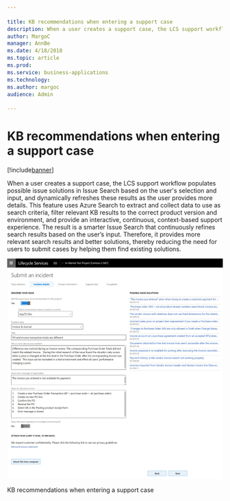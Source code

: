 ```yaml
---

title: KB recommendations when entering a support case
description: When a user creates a support case, the LCS support workflow populates possible issue solutions in Issue Search based on the user's selection and input, and dynamically refreshes these results as the user provides more details.
author: MargoC
manager: AnnBe
ms.date: 4/18/2018
ms.topic: article
ms.prod: 
ms.service: business-applications
ms.technology: 
ms.author: margoc
audience: Admin

---
```

#  KB recommendations when entering a support case




[!include[banner](../../../includes/banner.md)]

When a user creates a support case, the LCS support workflow populates possible
issue solutions in Issue Search based on the user's selection and input, and
dynamically refreshes these results as the user provides more details. This
feature uses Azure Search to extract and collect data to use as search criteria,
filter relevant KB results to the correct product version and environment, and
provide an interactive, continuous, context-based support experience. The result
is a smarter Issue Search that continuously refines search results based on the
user’s input. Therefore, it provides more relevant search results and better
solutions, thereby reducing the need for users to submit cases by helping them
find existing solutions.

![A screenshot showing the KB recommendations when entering a support case form](media/kb-recommendations-entering-support-case-1.png "A screenshot showing the KB recommendations when entering a support case form")
<!-- FO_KB recommendations when entering a support case_A.png -->


KB recommendations when entering a support case


